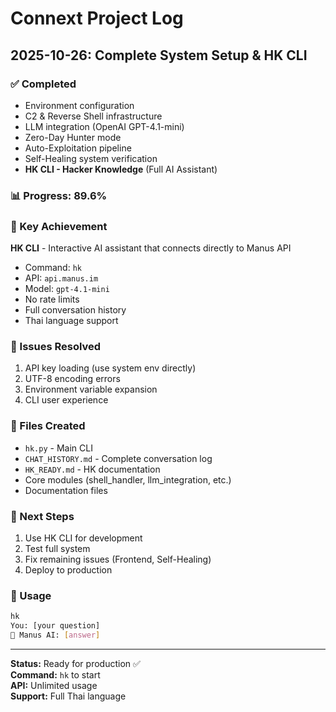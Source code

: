 # Connext Project Log

## 2025-10-26: Complete System Setup & HK CLI

### ✅ Completed
- Environment configuration
- C2 & Reverse Shell infrastructure
- LLM integration (OpenAI GPT-4.1-mini)
- Zero-Day Hunter mode
- Auto-Exploitation pipeline
- Self-Healing system verification
- **HK CLI - Hacker Knowledge** (Full AI Assistant)

### 📊 Progress: 89.6%

### 🎯 Key Achievement
**HK CLI** - Interactive AI assistant that connects directly to Manus API
- Command: `hk`
- API: `api.manus.im`
- Model: `gpt-4.1-mini`
- No rate limits
- Full conversation history
- Thai language support

### 🔧 Issues Resolved
1. API key loading (use system env directly)
2. UTF-8 encoding errors
3. Environment variable expansion
4. CLI user experience

### 📁 Files Created
- `hk.py` - Main CLI
- `CHAT_HISTORY.md` - Complete conversation log
- `HK_READY.md` - HK documentation
- Core modules (shell_handler, llm_integration, etc.)
- Documentation files

### 🚀 Next Steps
1. Use HK CLI for development
2. Test full system
3. Fix remaining issues (Frontend, Self-Healing)
4. Deploy to production

### 💬 Usage
```bash
hk
You: [your question]
🤖 Manus AI: [answer]
```

---

**Status:** Ready for production ✅  
**Command:** `hk` to start  
**API:** Unlimited usage  
**Support:** Full Thai language

